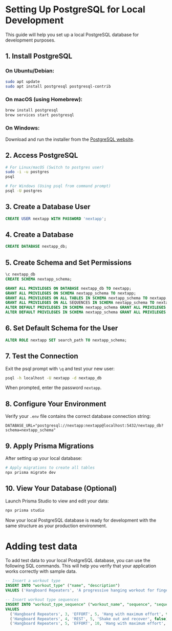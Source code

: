 # Setting Up PostgreSQL for Local Development

This guide will help you set up a local PostgreSQL database for development purposes.

## 1. Install PostgreSQL

### On Ubuntu/Debian:

```bash
sudo apt update
sudo apt install postgresql postgresql-contrib
```

### On macOS (using Homebrew):

```bash
brew install postgresql
brew services start postgresql
```

### On Windows:

Download and run the installer from the [PostgreSQL website](https://www.postgresql.org/download/windows/).

## 2. Access PostgreSQL

```bash
# For Linux/macOS (Switch to postgres user)
sudo -i -u postgres
psql

# For Windows (Using psql from command prompt)
psql -U postgres
```

## 3. Create a Database User

```sql
CREATE USER nextapp WITH PASSWORD 'nextapp';
```

## 4. Create a Database

```sql
CREATE DATABASE nextapp_db;
```

## 5. Create Schema and Set Permissions

```sql
\c nextapp_db
CREATE SCHEMA nextapp_schema;

GRANT ALL PRIVILEGES ON DATABASE nextapp_db TO nextapp;
GRANT ALL PRIVILEGES ON SCHEMA nextapp_schema TO nextapp;
GRANT ALL PRIVILEGES ON ALL TABLES IN SCHEMA nextapp_schema TO nextapp;
GRANT ALL PRIVILEGES ON ALL SEQUENCES IN SCHEMA nextapp_schema TO nextapp;
ALTER DEFAULT PRIVILEGES IN SCHEMA nextapp_schema GRANT ALL PRIVILEGES ON TABLES TO nextapp;
ALTER DEFAULT PRIVILEGES IN SCHEMA nextapp_schema GRANT ALL PRIVILEGES ON SEQUENCES TO nextapp;
```

## 6. Set Default Schema for the User

```sql
ALTER ROLE nextapp SET search_path TO nextapp_schema;
```

## 7. Test the Connection

Exit the psql prompt with `\q` and test your new user:

```bash
psql -h localhost -U nextapp -d nextapp_db
```

When prompted, enter the password `nextapp`.

## 8. Configure Your Environment

Verify your `.env` file contains the correct database connection string:

```
DATABASE_URL="postgresql://nextapp:nextapp@localhost:5432/nextapp_db?schema=nextapp_schema"
```

## 9. Apply Prisma Migrations

After setting up your local database:

```bash
# Apply migrations to create all tables
npx prisma migrate dev
```

## 10. View Your Database (Optional)

Launch Prisma Studio to view and edit your data:

```bash
npx prisma studio
```

Now your local PostgreSQL database is ready for development with the same structure as your production environment.

# Adding test data

To add test data to your local PostgreSQL database, you can use the following SQL commands. This will help you verify that your application works correctly with sample data.

```sql
-- Insert a workout type
INSERT INTO "workout_type" ("name", "description")
VALUES ('Hangboard Repeaters', 'A progressive hanging workout for finger strength development');

-- Insert workout type sequences
INSERT INTO "workout_type_sequence" ("workout_name", "sequence", "sequence_type", "duration", "instruction", "record_force")
VALUES
  ('Hangboard Repeaters', 3, 'EFFORT', 5, 'Hang with maximum effort', true),
  ('Hangboard Repeaters', 4, 'REST', 5, 'Shake out and recover', false),
  ('Hangboard Repeaters', 5, 'EFFORT', 10, 'Hang with maximum effort', true);
```
